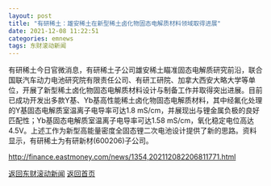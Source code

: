 ```yaml
---
layout: post
title: "有研稀土：雄安稀土在新型稀土卤化物固态电解质材料领域取得进展"
date: 2021-12-08 11:22:51
categories: emnews
tags: 东财滚动新闻
---
```


有研稀土今日官微消息，有研稀土子公司雄安稀土瞄准固态电解质研究前沿，联合国联汽车动力电池研究院有限责任公司、有研工研院、加拿大西安大略大学等单位，开展了新型稀土卤化物固态电解质材料设计与制备工作并取得突出进展。目前已成功开发出多款Y基、Yb基高性能稀土卤化物固态电解质材料，其中经氟化处理的Y基固态电解质室温离子电导率可达1.8 mS/cm，并展现出与锂金属负极的良好匹配性；Yb基固态电解质室温离子电导率可达1.58 mS/cm，氧化稳定电位高达4.5V。上述工作为新型高能量密度全固态锂二次电池设计提供了新的思路。资料显示，有研稀土为有研新材(600206)子公司。

<http://finance.eastmoney.com/news/1354,202112082206811771.html>

[返回东财滚动新闻](./emnews/)
[返回首页](./)
